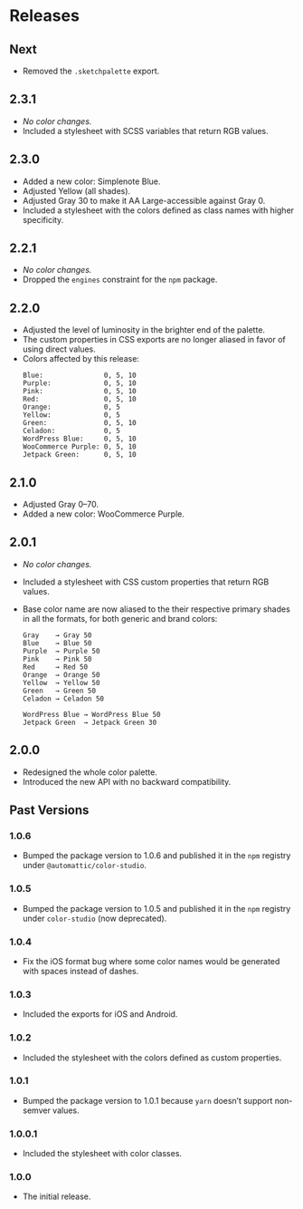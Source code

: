 # Releases

## Next

* Removed the `.sketchpalette` export.

## 2.3.1

* _No color changes._
* Included a stylesheet with SCSS variables that return RGB values.

## 2.3.0

* Added a new color: Simplenote Blue.
* Adjusted Yellow (all shades).
* Adjusted Gray 30 to make it AA Large-accessible against Gray 0.
* Included a stylesheet with the colors defined as class names with higher specificity.

## 2.2.1

* _No color changes._
* Dropped the `engines` constraint for the `npm` package.

## 2.2.0

* Adjusted the level of luminosity in the brighter end of the palette.
* The custom properties in CSS exports are no longer aliased in favor of using direct values.
* Colors affected by this release:
  ```
  Blue:               0, 5, 10
  Purple:             0, 5, 10
  Pink:               0, 5, 10
  Red:                0, 5, 10
  Orange:             0, 5
  Yellow:             0, 5
  Green:              0, 5, 10
  Celadon:            0, 5
  WordPress Blue:     0, 5, 10
  WooCommerce Purple: 0, 5, 10
  Jetpack Green:      0, 5, 10
  ```

## 2.1.0

* Adjusted Gray 0–70.
* Added a new color: WooCommerce Purple.

## 2.0.1

* _No color changes._
* Included a stylesheet with CSS custom properties that return RGB values.
* Base color name are now aliased to the their respective primary shades in all the formats, for both generic and brand colors:

  ```
  Gray    → Gray 50
  Blue    → Blue 50
  Purple  → Purple 50
  Pink    → Pink 50
  Red     → Red 50
  Orange  → Orange 50
  Yellow  → Yellow 50
  Green   → Green 50
  Celadon → Celadon 50

  WordPress Blue → WordPress Blue 50
  Jetpack Green  → Jetpack Green 30
  ```

## 2.0.0

* Redesigned the whole color palette.
* Introduced the new API with no backward compatibility.

## Past Versions

### 1.0.6

* Bumped the package version to 1.0.6 and published it in the `npm` registry under `@automattic/color-studio`.

### 1.0.5

* Bumped the package version to 1.0.5 and published it in the `npm` registry under `color-studio` (now deprecated).

### 1.0.4

* Fix the iOS format bug where some color names would be generated with spaces instead of dashes.

### 1.0.3

* Included the exports for iOS and Android.

### 1.0.2

* Included the stylesheet with the colors defined as custom properties.

### 1.0.1

* Bumped the package version to 1.0.1 because `yarn` doesn’t support non-semver values.

### 1.0.0.1

* Included the stylesheet with color classes.

### 1.0.0

* The initial release.
